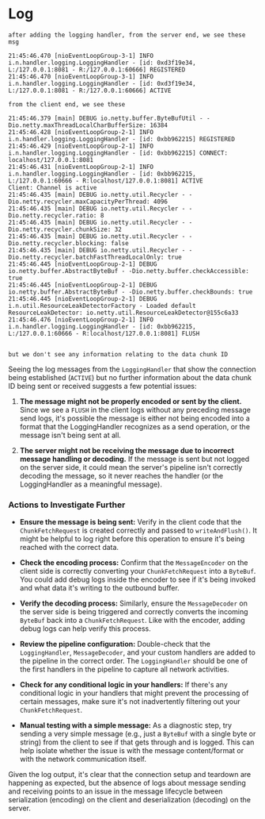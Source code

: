 # Log

```log
after adding the logging handler, from the server end, we see these msg

21:45:46.470 [nioEventLoopGroup-3-1] INFO  i.n.handler.logging.LoggingHandler - [id: 0xd3f19e34, L:/127.0.0.1:8081 - R:/127.0.0.1:60666] REGISTERED
21:45:46.470 [nioEventLoopGroup-3-1] INFO  i.n.handler.logging.LoggingHandler - [id: 0xd3f19e34, L:/127.0.0.1:8081 - R:/127.0.0.1:60666] ACTIVE

from the client end, we see these

21:45:46.379 [main] DEBUG io.netty.buffer.ByteBufUtil - -Dio.netty.maxThreadLocalCharBufferSize: 16384
21:45:46.428 [nioEventLoopGroup-2-1] INFO  i.n.handler.logging.LoggingHandler - [id: 0xbb962215] REGISTERED
21:45:46.429 [nioEventLoopGroup-2-1] INFO  i.n.handler.logging.LoggingHandler - [id: 0xbb962215] CONNECT: localhost/127.0.0.1:8081
21:45:46.431 [nioEventLoopGroup-2-1] INFO  i.n.handler.logging.LoggingHandler - [id: 0xbb962215, L:/127.0.0.1:60666 - R:localhost/127.0.0.1:8081] ACTIVE
Client: Channel is active
21:45:46.435 [main] DEBUG io.netty.util.Recycler - -Dio.netty.recycler.maxCapacityPerThread: 4096
21:45:46.435 [main] DEBUG io.netty.util.Recycler - -Dio.netty.recycler.ratio: 8
21:45:46.435 [main] DEBUG io.netty.util.Recycler - -Dio.netty.recycler.chunkSize: 32
21:45:46.435 [main] DEBUG io.netty.util.Recycler - -Dio.netty.recycler.blocking: false
21:45:46.435 [main] DEBUG io.netty.util.Recycler - -Dio.netty.recycler.batchFastThreadLocalOnly: true
21:45:46.445 [nioEventLoopGroup-2-1] DEBUG io.netty.buffer.AbstractByteBuf - -Dio.netty.buffer.checkAccessible: true
21:45:46.445 [nioEventLoopGroup-2-1] DEBUG io.netty.buffer.AbstractByteBuf - -Dio.netty.buffer.checkBounds: true
21:45:46.445 [nioEventLoopGroup-2-1] DEBUG i.n.util.ResourceLeakDetectorFactory - Loaded default ResourceLeakDetector: io.netty.util.ResourceLeakDetector@155c6a33
21:45:46.476 [nioEventLoopGroup-2-1] INFO  i.n.handler.logging.LoggingHandler - [id: 0xbb962215, L:/127.0.0.1:60666 - R:localhost/127.0.0.1:8081] FLUSH


but we don't see any information relating to the data chunk ID
```

Seeing the log messages from the `LoggingHandler` that show the connection being established (`ACTIVE`) but no further information about the data chunk ID being sent or received suggests a few potential issues:

1. **The message might not be properly encoded or sent by the client.** Since we see a `FLUSH` in the client logs without any preceding message send logs, it's possible the message is either not being encoded into a format that the LoggingHandler recognizes as a send operation, or the message isn't being sent at all.

2. **The server might not be receiving the message due to incorrect message handling or decoding.** If the message is sent but not logged on the server side, it could mean the server's pipeline isn't correctly decoding the message, so it never reaches the handler (or the LoggingHandler as a meaningful message).

### Actions to Investigate Further

- **Ensure the message is being sent:** Verify in the client code that the `ChunkFetchRequest` is created correctly and passed to `writeAndFlush()`. It might be helpful to log right before this operation to ensure it's being reached with the correct data.

- **Check the encoding process:** Confirm that the `MessageEncoder` on the client side is correctly converting your `ChunkFetchRequest` into a `ByteBuf`. You could add debug logs inside the encoder to see if it's being invoked and what data it's writing to the outbound buffer.

- **Verify the decoding process:** Similarly, ensure the `MessageDecoder` on the server side is being triggered and correctly converts the incoming `ByteBuf` back into a `ChunkFetchRequest`. Like with the encoder, adding debug logs can help verify this process.

- **Review the pipeline configuration:** Double-check that the `LoggingHandler`, `MessageDecoder`, and your custom handlers are added to the pipeline in the correct order. The `LoggingHandler` should be one of the first handlers in the pipeline to capture all network activities.

- **Check for any conditional logic in your handlers:** If there's any conditional logic in your handlers that might prevent the processing of certain messages, make sure it's not inadvertently filtering out your `ChunkFetchRequest`.

- **Manual testing with a simple message:** As a diagnostic step, try sending a very simple message (e.g., just a `ByteBuf` with a single byte or string) from the client to see if that gets through and is logged. This can help isolate whether the issue is with the message content/format or with the network communication itself.

Given the log output, it's clear that the connection setup and teardown are happening as expected, but the absence of logs about message sending and receiving points to an issue in the message lifecycle between serialization (encoding) on the client and deserialization (decoding) on the server.
